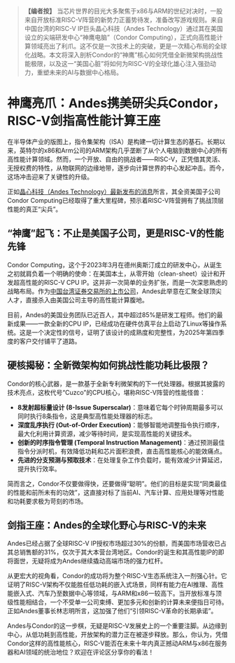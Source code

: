 > **【编者按】**
> 当芯片世界的目光大多聚焦于x86与ARM的世纪对决时，一股来自开放标准RISC-V阵营的新势力正蓄势待发，准备改写游戏规则。来自中国台湾的RISC-V IP巨头晶心科技（Andes Technology）通过其在美国设立的尖端研发中心“神鹰电脑”（Condor Computing），正式向高性能计算领域亮出了利爪。这不仅是一次技术上的突破，更是一次精心布局的全球化战略。本文将深入剖析Condor的“神鹰”核心如何凭借全新微架构挑战性能极限，以及这一“美国心脏”将如何为RISC-V的全球化雄心注入强劲动力，重塑未来的AI与数据中心格局。

# 神鹰亮爪：Andes携美研尖兵Condor，RISC-V剑指高性能计算王座

在半导体产业的版图上，指令集架构（ISA）是构建一切计算生态的基石。长期以来，英特尔的x86和Arm公司的ARM架构几乎垄断了从个人电脑到数据中心的所有高性能计算领域。然而，一个开放、自由的挑战者——RISC-V，正凭借其灵活、无授权费的特性，从物联网的边缘地带，逐步向计算世界的中心发起冲击。而今，这场冲击迎来了关键性的升级。

正如[晶心科技（Andes Technology）最新发布的消息](https://www.andestech.com/en/2025/07/07/andes-technology-advances-high-performance-risc-v-strategy-with-u-s-based-design-center-condor-computing/)所言，其全资美国子公司Condor Computing已经取得了重大里程碑，预示着RISC-V阵营拥有了挑战顶层性能的真正“尖兵”。

## “神鹰”起飞：不止是美国子公司，更是RISC-V的性能先锋

Condor Computing，这个于2023年3月在德州奥斯汀成立的研发中心，从诞生之初就肩负着一个明确的使命：在美国本土，从零开始（clean-sheet）设计和开发超高性能的RISC-V CPU IP。这并非一次简单的业务扩张，而是一次深思熟虑的战略布局。作为[中国台湾证券交易所的上市公司](https://finance.yahoo.com/quote/6533.TW?p=6533.TW&ncid=stockrec)，Andes此举意在汇聚全球顶尖人才，直接杀入由美国公司主导的高性能计算腹地。

目前，Andes的美国业务团队已近百人，其中超过85%是研发工程师。他们的最新成果——一款全新的CPU IP，已经成功在硬件仿真平台上启动了Linux等操作系统。这是一个决定性的信号，证明了该设计的成熟度和完整性，为2025年第四季度的客户交付铺平了道路。

## 硬核揭秘：全新微架构如何挑战性能功耗比极限？

Condor的核心武器，是一款基于全新专利微架构的下一代处理器。根据其披露的技术亮点，这枚代号“Cuzco”的CPU核心，堪称RISC-V阵营的性能怪兽：

* **8发射超标量设计 (8-Issue Superscalar)**：意味着它每个时钟周期最多可以同时执行8条指令，这是典型高性能处理器的标志。
* **深度乱序执行 (Out-of-Order Execution)**：能够智能地调整指令执行顺序，最大化利用计算资源，减少等待时间，是实现高性能的关键技术。
* **创新的时序指令管理 (Temporal Instruction Management)**：通过预测最佳指令分派时机，有效降低功耗和芯片面积浪费，直击高性能核心的能效痛点。
* **先进的分支预测与预取技术**：在处理复杂工作负载时，能有效减少计算延迟，提升执行效率。

简而言之，Condor不仅要做得快，还要做得“聪明”。他们的目标是实现“同类最佳的性能和前所未有的功效”，这直接对标了当前AI、汽车计算、应用处理等对性能和功耗要求极为苛刻的市场。

## 剑指王座：Andes的全球化野心与RISC-V的未来

Andes已经占据了全球RISC-V IP授权市场超过30%的份额，而美国市场营收已占其总销售额的31%，仅次于其大本营台湾地区。Condor的诞生和其高性能IP的即将面世，无疑将成为Andes继续撬动高端市场的强力杠杆。

从更宏大的视角看，Condor的成功将为整个RISC-V生态系统注入一剂强心针。它证明了RISC-V架构不仅能胜任低功耗的嵌入式场景，同样有能力在AI推理、高性能嵌入式、汽车乃至数据中心等领域，与ARM和x86一较高下。当开放标准与顶级性能相结合，一个不受单一公司束缚、更加多元和创新的计算未来便指日可待。正如Andes董事长林志明所言，这加强了他们“引领RISC-V革命的长期承诺”。

Andes与Condor的这一步棋，无疑是RISC-V发展史上的一个重要注脚。从边缘到中心，从低功耗到高性能，开放架构的潜力正在被逐步释放。那么，你认为，凭借Condor这样的高性能核心，RISC-V能否在未来十年内真正撼动ARM与x86在服务器和AI领域的统治地位？欢迎在评论区分享你的看法！